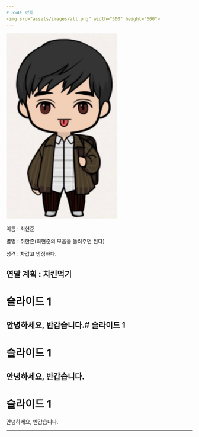 ```yaml
---
# SSAF 이득
<img src="assets/images/all.png" width="500" height="600">
---
```

<img src="assets/images/heunjun.png" width="300" height="500">

이름 : 최현준

별명 : 취한존(최현준의 모음을 돌려주면 된다)

성격 : 차갑고 냉정하다.

연말 계획 : 치킨먹기
---
# 슬라이드 1
안녕하세요, 반갑습니다.# 슬라이드 1
---
# 슬라이드 1
안녕하세요, 반갑습니다.
---
# 슬라이드 1
안녕하세요, 반갑습니다.

---
